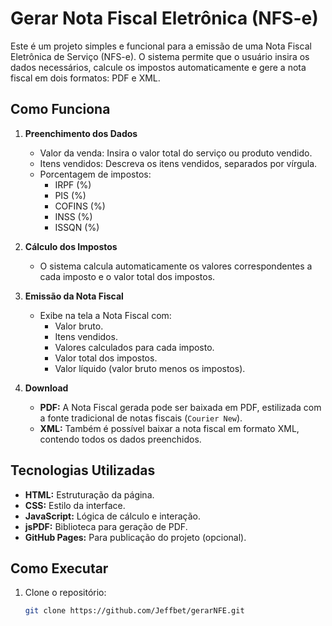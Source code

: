 # Gerar Nota Fiscal Eletrônica (NFS-e)

Este é um projeto simples e funcional para a emissão de uma Nota Fiscal Eletrônica de Serviço (NFS-e). O sistema permite que o usuário insira os dados necessários, calcule os impostos automaticamente e gere a nota fiscal em dois formatos: PDF e XML.

## Como Funciona

1. **Preenchimento dos Dados**
   - Valor da venda: Insira o valor total do serviço ou produto vendido.
   - Itens vendidos: Descreva os itens vendidos, separados por vírgula.
   - Porcentagem de impostos:
     - IRPF (%)
     - PIS (%)
     - COFINS (%)
     - INSS (%)
     - ISSQN (%)

2. **Cálculo dos Impostos**
   - O sistema calcula automaticamente os valores correspondentes a cada imposto e o valor total dos impostos.

3. **Emissão da Nota Fiscal**
   - Exibe na tela a Nota Fiscal com:
     - Valor bruto.
     - Itens vendidos.
     - Valores calculados para cada imposto.
     - Valor total dos impostos.
     - Valor líquido (valor bruto menos os impostos).

4. **Download**
   - **PDF:** A Nota Fiscal gerada pode ser baixada em PDF, estilizada com a fonte tradicional de notas fiscais (`Courier New`).
   - **XML:** Também é possível baixar a nota fiscal em formato XML, contendo todos os dados preenchidos.

## Tecnologias Utilizadas

- **HTML:** Estruturação da página.
- **CSS:** Estilo da interface.
- **JavaScript:** Lógica de cálculo e interação.
- **jsPDF:** Biblioteca para geração de PDF.
- **GitHub Pages:** Para publicação do projeto (opcional).

## Como Executar

1. Clone o repositório:
   ```bash
   git clone https://github.com/Jeffbet/gerarNFE.git
